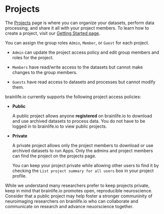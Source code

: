# Projects

The [Projects](https://brainlife.io/projects) page is where you can organize your datasets, perform data processing, and share it all with your project members. To learn how to create a project, visit our [Getting Started page](https://brainlife.io/docs/user/started/#create-project).

You can assign the group roles `Admin`, `Member`, or `Guest` for each project. 

* `Admin` can update the project access policy and edit group members and roles for the project. 

* `Members` have read/write access to the datasets but cannot make changes to the group members.

* `Guests` have read access to datasets and processes but cannot modify them.

brainlife.io currently supports the following project access policies: 

* **Public**

    A public project allows anyone **registered** on brainlife.io to download and use archived datasets to process data. You do not have to be logged in to brainlife.io to view public projects.

* **Private**

    A private project allows only the project members to download or use archived datasets to run Apps. Only the admins and project members can find the project on the projects page.
    
    You can keep your project private while allowing other users to find it by checking the `List project summary for all users` box in your project profile. 
    
While we understand many researchers prefer to keep projects private, keep in mind that brainlife.io promotes open, reproducible neuroscience. Consider that a public project may help foster a stronger communinity of neuroimaging researchers on brainlife.io who can collaborate and communicate on research and advance neuorscience together.

<!--
The following table shows who can perform which actions under a project.

| Action | Public Project | Private Project |
| ------------- | ------------- | ----- |
| Update project detail | Admin | Admin |
| See project info | Admin / Members | Admin / Members (If *listed*, all users) |
| List datasets | Admin / Members | Admin / Members |
| Download datasets | Admin / Members | Admin / Members |
| Update dataset detail | Admin / Members | Admin / Members |
| Create publication record | Admin / Members | Admin / Members |
| Update publication record | Admin / Members | Admin / Members |
| Upload datasets | Admin / Members | Admin / Members |
| List processes | Admin / Members | Admin / Members |
| Submit new process | Admin / Members | Admin / Members |
| Access process output | Admin / Members | Admin / Members |
| List published datasets | Admin / Members / Guest | Admin / Members / Guest |
| List publication records | Admin / Members / Guest | Admin / Members / Guest |
| Download published datasets | Admin / Members / Guest | Admin / Members / Guest |
-->
